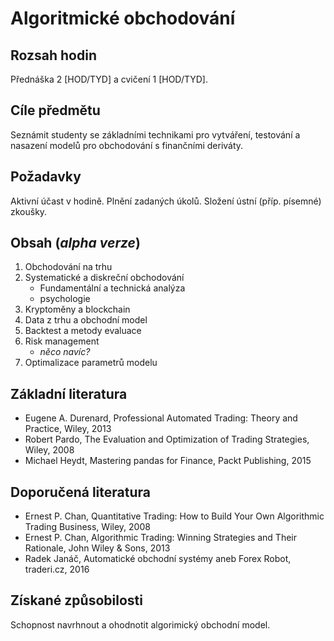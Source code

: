 # Algoritmické obchodování

## Rozsah hodin

Přednáška 2 [HOD/TYD] a cvičení 1 [HOD/TYD].

## Cíle předmětu

Seznámit studenty se základními technikami pro vytváření, testování a nasazení modelů pro obchodování s finančními deriváty.

## Požadavky

Aktivní účast v hodině. Plnění zadaných úkolů. Složení ústní (příp. písemné) zkoušky.

## Obsah (*alpha verze*)

1. Obchodování na trhu
2. Systematické a diskreční obchodování
    - Fundamentální a technická analýza
    - psychologie
3. Kryptoměny a blockchain
4. Data z trhu a obchodní model
5. Backtest a metody evaluace
6. Risk management
    - *něco navíc?*
7. Optimalizace parametrů modelu

## Základní literatura

- Eugene A. Durenard, Professional Automated Trading: Theory and Practice, Wiley, 2013
- Robert Pardo, The Evaluation and Optimization of Trading Strategies, Wiley, 2008
- Michael Heydt, Mastering pandas for Finance, Packt Publishing, 2015

## Doporučená literatura

- Ernest P. Chan, Quantitative Trading: How to Build Your Own Algorithmic Trading Business, Wiley, 2008
- Ernest P. Chan, Algorithmic Trading: Winning Strategies and Their Rationale, John Wiley & Sons, 2013
- Radek Janáč, Automatické obchodní systémy aneb Forex Robot, traderi.cz, 2016

## Získané způsobilosti

Schopnost navrhnout a ohodnotit algorimický obchodní model.
